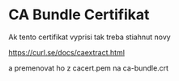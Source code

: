# CA Bundle Certifikat

Ak tento certifikat vyprisi tak treba stiahnut novy

https://curl.se/docs/caextract.html

a premenovat ho z cacert.pem na ca-bundle.crt
